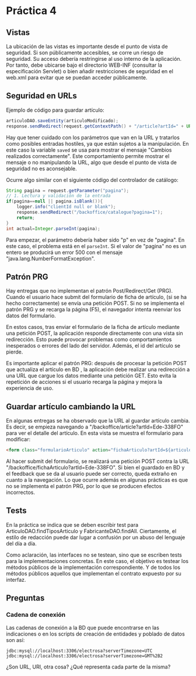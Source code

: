 # Práctica 4

## Vistas 
La ubicación de las vistas es importante desde el punto de vista de seguridad. Si son públicamente accesibles, se corre un riesgo de seguridad. Su acceso debería restringirse al uso interno de la aplicación. Por tanto, debe ubicarse bajo el directorio WEB-INF (consultar la especificación Servlet) o bien añadir restricciones de seguridad en el web.xml para evitar que se puedan acceder públicamente.

## Seguridad en URLs

Ejemplo de código para guardar artículo:

```java
articuloDAO.saveEntity(articuloModificado);
response.sendRedirect(request.getContextPath() + "/article?artId=" + URLEncoder.encode(codigo, "UTF-8") + "&saved=true");
```

Hay que tener cuidado con los parámetros que van en la URL y tratarlos como posibles entradas hostiles, ya que están sujetos a la manipulación. En este caso la variable `saved` se usa para mostrar el mensaje "Cambios realizados correctamente". Este comportamiento permite mostrar el mensaje o no manipulando la URL, algo que desde el punto de vista de seguridad no es aconsejable.

Ocurre algo similar con el siguiente código del controlador de catálogo:

```java
String pagina = request.getParameter("pagina");
// 1. Lectura y validación de la entrada
if(pagina==null || pagina.isBlank()){
    logger.info("clientId null or blank");
    response.sendRedirect("/backoffice/catalogue?pagina=1");
    return;
}
int actual=Integer.parseInt(pagina);
```

Para empezar, el parámetro debería haber sido "p" en vez de "pagina". En este caso, el problema está en el `parseInt`. Si el valor de "pagina" no es un entero se producirá un error 500 con el mensaje "java.lang.NumberFormatException".

## Patrón PRG

Hay entregas que no implementan el patrón Post/Redirect/Get (PRG). Cuando el usuario hace submit del formulario de ficha de artículo, (si se ha hecho correctamente) se envía una petición POST. Si no se implementa el patrón PRG y se recarga la página (F5), el navegador intenta reenviar los datos del formulario. 

En estos casos, tras enviar el formulario de la ficha de artículo mediante una petición POST, la aplicación responde directamente con una vista sin redirección. Esto puede provocar problemas como comportamientos inesperados o errores del lado del servidor. Además, el id del artículo se pierde.

Es importante aplicar el patrón PRG: después de procesar la petición POST que actualiza el artículo en BD , la aplicación debe realizar una redirección a una URL que cargue los datos mediante una petición GET. Esto evita la repetición de acciones si el usuario recarga la página y mejora la experiencia de uso.


## Guardar artículo cambiando la URL
En algunas entregas se ha observado que la URL al guardar artículo cambia. Es decir, se empieza navegando a "/backoffice/article?artId=Ede-338FO" para ver el detalle del artículo. En esta vista se muestra el formulario para modificar:

```html
<form class="formularioArticulo" action="fichaArticulo?artId=${articulo.codigo}" method="post">
```
Al hacer submit del formulario, se realizará una petición POST contra la URL "/backoffice/fichaArticulo?artId=Ede-338FO". Si bien el guardado en BD y el feedback que se da al usuario puede ser correcto, queda extraño en cuanto a la navegación. Lo que ocurre además en algunas prácticas es que no se implementa el patrón PRG, por lo que se producen efectos incorrectos. 

## Tests

En la práctica se indica que se deben escribir test para ArticuloDAO.findTiposArticulo y FabricanteDAO.findAll. Ciertamente, el estilo de redacción puede dar lugar a confusión por un abuso del lenguaje del día a día. 

Como aclaración, las interfaces no se testean, sino que se escriben tests para la implementaciones concretas. En este caso, el objetivo es testear los métodos públicos de la implementación correspondiente. Y de todos los métodos públicos aquellos que implementan el contrato expuesto por su interfaz.   


## Preguntas

### Cadena de conexión
Las cadenas de conexión a la BD que puede encontrarse en las indicaciones o en los scripts de creación de entidades y poblado de datos son así:

```
jdbc:mysql://localhost:3306/electrosa?serverTimezone=UTC
jdbc:mysql://localhost:3306/electrosa?serverTimezone=GMT%2B2
```
¿Son URL, URI, otra cosa? ¿Qué representa cada parte de la misma? 


